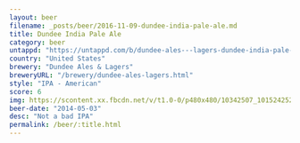 ```yaml
---
layout: beer
filename: _posts/beer/2016-11-09-dundee-india-pale-ale.md
title: Dundee India Pale Ale
category: beer
untappd: "https://untappd.com/b/dundee-ales---lagers-dundee-india-pale-ale/12978"
country: "United States"
brewery: "Dundee Ales & Lagers"
breweryURL: "/brewery/dundee-ales-lagers.html"
style: "IPA - American"
score: 6
img: https://scontent.xx.fbcdn.net/v/t1.0-0/p480x480/10342507_10152425240783745_250399849084331418_n.jpg?_nc_cat=104&_nc_oc=AQmEtR5G3zHg4zoKm4LixSsVHC8yfIL540VSErPZ0BcSWs3YMfMQdU1g2aAzL3SYjhM&_nc_ht=scontent.xx&oh=bf223b2c1ac728116afd8b35f2c1007c&oe=5DB39C9A
beer-date: "2014-05-03"
desc: "Not a bad IPA"
permalink: /beer/:title.html
---
```

